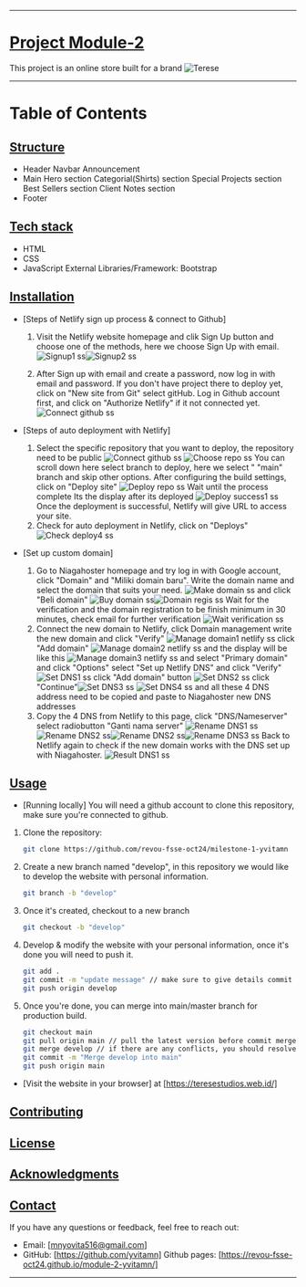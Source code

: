 
----
# [Project Module-2](#project-module-2)

This project is an online store built for a brand ![Terese](teresestudios.web.id)


----
# Table of Contents
## [Structure](#structure)
- Header
Navbar
Announcement
- Main
Hero section
Categorial(Shirts) section
Special Projects section
Best Sellers section
Client Notes section
- Footer

## [Tech stack](#techstack)
- HTML
- CSS
- JavaScript
External Libraries/Framework: Bootstrap


## [Installation](#installation)

-  [Steps of Netlify sign up process & connect to Github]
   1. Visit the Netlify website homepage and clik Sign Up button and choose one of the methods,
   here we choose Sign Up with email. ![Signup1 ss](./assets/img/readme-ss-mod2/Screenshot%20(471).png)![Signup2 ss](./assets/img/readme-ss-mod2/Screenshot%20(472).png)

   2. After Sign up with email and create a password, now log in with email and password. If you don't have project there to deploy yet, click on "New site from Git" select gitHub. Log in Github account first, and click on "Authorize Netlify" if it not connected yet.  
   ![Connect github ss](./assets/img/readme-ss-mod2/Screenshot%20(418).webp) 

   
- [Steps of auto deployment with Netlify]
   1. Select the specific repository that you want to deploy, the repository need to be public 
   ![Connect github ss](./assets/img/readme-ss-mod2/Screenshot%20(569).webp)
   ![Choose repo ss](./assets/img/readme-ss-mod2/Screenshot%20(420).webp) You can scroll down here select branch to deploy, here we select " "main" branch and skip other options. After configuring the build settings, click on "Deploy site"
   ![Deploy repo ss](./assets/img/readme-ss-mod2/Screenshot%20(421).webp)
   Wait until the process complete
   Its the display after its deployed ![Deploy success1 ss](./assets/img/readme-ss-mod2/Screenshot%20(469).png) Once the deployment is successful, Netlify will give URL to access your site.
   2. Check for auto deployment in Netlify, click on "Deploys" 
   ![Check deploy4 ss](./assets/img/readme-ss-mod2/Screenshot%20(610).webp)


- [Set up custom domain]
   1. Go to Niagahoster homepage and try log in with Google account, click "Domain" and "Miliki domain baru". Write the domain name and select the domain that suits your need.
    ![Make domain ss](./assets/img/readme-ss-mod2/Screenshot%20(428).webp)
    and click "Beli domain"
    ![Buy domain ss](./assets/img/readme-ss-mod2/Screenshot%20(430).webp)![Domain regis ss](./assets/img/readme-ss-mod2/Screenshot%20(431).webp)
    Wait for the verification and the domain registration to be finish minimum in 30 minutes, check email for further verification ![Wait verification ss](./assets/img/readme-ss-mod2/Screenshot%20(433).webp)
   2. Connect the new domain to Netlify, click Domain management write the new domain and click "Verify" ![Manage domain1 netlify ss](./assets/img/readme-ss-mod2/Screenshot%20(435).png)
   click "Add domain" ![Manage domain2 netlify ss](./assets/img/readme-ss-mod2/Screenshot%20(436).png) and the display will be like this ![Manage domain3 netlify ss](./assets/img/readme-ss-mod2/Screenshot%20(438).png)
   and select "Primary domain" and click "Options" select "Set up Netlify DNS"
   and click "Verify" ![Set DNS1 ss](./assets/img/readme-ss-mod2/Screenshot%20(439).png) click "Add domain" button ![Set DNS2 ss](./assets/img/readme-ss-mod2/Screenshot%20(440).png) click "Continue"![Set DNS3 ss](./assets/img/readme-ss-mod2/Screenshot%20(442).png)
   ![Set DNS4  ss](./assets/img/readme-ss-mod2/Screenshot%20(443).png) and all these 4 DNS address need to be copied and paste to Niagahoster new DNS addresses
   3. Copy the 4 DNS from Netlify to this page, click "DNS/Nameserver" select radiobutton "Ganti nama server" ![Rename DNS1 ss](./assets/img/readme-ss-mod2/Screenshot%20(444).png)
   ![Rename DNS2 ss](./assets/img/readme-ss-mod2/Screenshot%20(447).png)![Rename DNS2 ss](./assets/img/readme-ss-mod2/Screenshot%20(448).png)![Rename DNS3 ss](./assets/img/readme-ss-mod2/Screenshot%20(449).png)
   Back to Netlify again to check if the new domain works with the DNS set up with Niagahoster. 
   ![Result DNS1 ss](./assets/img/readme-ss-mod2/Screenshot%20(455).png) 

## [Usage](#usage)

- [Running locally]
   You will need a github account to clone this repository, make sure you're connected to github.

1. Clone the repository:
   ```bash
   git clone https://github.com/revou-fsse-oct24/milestone-1-yvitamn

2. Create a new branch named "develop", in this repository we would like to develop the website with personal information.
   ```bash
   git branch -b "develop"

3. Once it's created, checkout to a new branch
   ```bash
   git checkout -b "develop"

4. Develop & modify the website with your personal information, once it's done you will need to push it.
   ```bash
   git add .
   git commit -m "update message" // make sure to give details commit message to get better logs
   git push origin develop 

5. Once you're done, you can merge into main/master branch for production build.
   ```bash
   git checkout main
   git pull origin main // pull the latest version before commit merge
   git merge develop // if there are any conflicts, you should resolve them manually
   git commit -m "Merge develop into main"
   git push origin main


- [Visit the website in your browser] at [https://teresestudios.web.id/]

## [Contributing](#contributing)
## [License](#license)
## [Acknowledgments](#acknowledgments)
## [Contact](#contact)

 If you have any questions or feedback, feel free to reach out:

- Email: [mnyovita516@gmail.com]
- GitHub: [https://github.com/yvitamn]
 Github pages: 
 [https://revou-fsse-oct24.github.io/module-2-yvitamn/]

 
----
